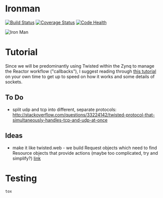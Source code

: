 # Ironman

[![Build Status](https://travis-ci.org/kratsg/ironman.svg?branch=master)](https://travis-ci.org/kratsg/ironman)
[![Coverage Status](https://coveralls.io/repos/kratsg/ironman/badge.svg?branch=master&service=github)](https://coveralls.io/github/kratsg/ironman?branch=master)
[![Code Health](https://landscape.io/github/kratsg/ironman/master/landscape.svg?style=flat)](https://landscape.io/github/kratsg/ironman/master)

![Iron Man](http://i.imgur.com/qjeYbqX.png)

# Tutorial

Since we will be predominantly using Twisted within the Zynq to manage the Reactor workflow ("callbacks"), I suggest reading through [this tutorial](http://krondo.com/?page_id=1327) on your own time to get up to speed on how it works and some details of sockets.

## To Do

- split udp and tcp into different, separate protocols: http://stackoverflow.com/questions/33224142/twisted-protocol-that-simultaneously-handles-tcp-and-udp-at-once

## Ideas

- make it like twisted.web - we build Request objects which need to find Resource objects that provide actions (maybe too complicated, try and simplify?) [link](http://twistedmatrix.com/trac/browser/trunk/twisted/web)

# Testing

```
tox
```
